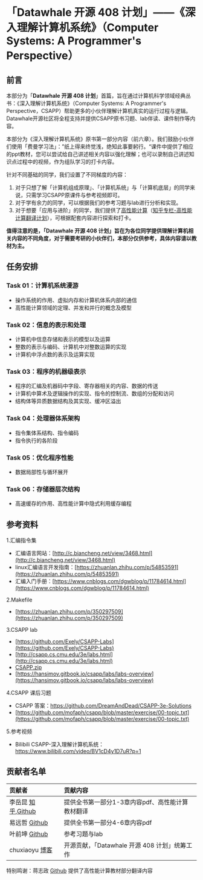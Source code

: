 # 「Datawhale 开源 408 计划」——《深入理解计算机系统》（Computer Systems: A Programmer's Perspective）
## 前言
本部分为「**Datawhale 开源 408 计划**」首篇，旨在通过计算机科学领域经典丛书：《深入理解计算机系统》（Computer Systems: A Programmer's Perspective，CSAPP）帮助更多的小伙伴理解计算机真实的运行过程与逻辑。Datawhale开源社区将全程支持并提供CSAPP原书习题、lab伴读、课件制作等内容。

本部分为《深入理解计算机系统》原书第一部分内容（前六章）。我们鼓励小伙伴们使用「费曼学习法」：”纸上得来终觉浅，绝知此事要躬行。“课件中提供了相应的ppt教材，您可以尝试给自己讲述相关内容以强化理解；也可以录制自己讲述知识点过程中的视频，作为组队学习的打卡内容。

针对不同基础的同学，我们设置了不同梯度的内容：
1. 对于只想了解「计算机组成原理」、「计算机系统」与「计算机底层」的同学来说，只需学习CSAPP原课件与参考视频即可。
2. 对于学有余力的同学，可以根据我们的参考习题与lab进行分析和实现。
3. 对于想要「应用与进阶」的同学，我们提供了[高性能计算](https://github.com/realYurkOfGitHub/translation-Introduction-to-HPC)（[知乎专栏-高性能计算翻译计划](https://www.zhihu.com/column/c_1448674165109125120)），可根据配套内容进行探索和打卡。

**值得注意的是，「Datawhale 开源 408 计划」旨在为各位同学提供理解计算机相关内容的不同角度，对于需要考研的小伙伴们，本部分仅供参考，具体内容请以教材为主。**

## 任务安排

### Task 01：计算机系统漫游
- 操作系统的作用、虚拟内存和计算机体系内部的通信
- 高性能计算领域的定理、并发和并行的概念及模型

### Task 02：信息的表示和处理
- 计算机中信息存储和表示的模型以及运算
- 整数的表示与编码、计算机中对整数运算的实现
- 计算机中浮点数的表示及运算实现

### Task 03：程序的机器级表示
- 程序的汇编及机器码中字段、寄存器相关的内容、数据的传送
- 计算机中算术及逻辑操作的实现、指令的控制流、数组的分配和访问
- 结构体等异质数据结构及其实现、缓冲区溢出

### Task 04：处理器体系架构
- 指令集体系结构、指令编码
- 指令执行的各阶段

### Task 05：优化程序性能
- 数据局部性与循环展开

### Task 06：存储器层次结构
- 高速缓存的作用、高性能计算中隐式利用缓存编程


## 参考资料
1.汇编指令集

- 汇编语言网站：[http://c.biancheng.net/view/3468.html](http://c.biancheng.net/view/3468.html)
- linux汇编语言开发指南：[https://zhuanlan.zhihu.com/p/54853591](https://zhuanlan.zhihu.com/p/54853591)
- 汇编入门手册：[https://www.cnblogs.com/dgwblog/p/11784614.html](https://www.cnblogs.com/dgwblog/p/11784614.html)

2.Makefile
- [https://zhuanlan.zhihu.com/p/350297509](https://zhuanlan.zhihu.com/p/350297509)

3.CSAPP lab
- [https://github.com/Exely/CSAPP-Labs](https://github.com/Exely/CSAPP-Labs)
- [http://csapp.cs.cmu.edu/3e/labs.html](http://csapp.cs.cmu.edu/3e/labs.html)
- [CSAPP.zip](https://s3-us-west-2.amazonaws.com/secure.notion-static.com/d66aa998-f8b4-430a-8067-4ff0159cdf63/CSAPP.zip)
- [https://hansimov.gitbook.io/csapp/labs/labs-overview](https://hansimov.gitbook.io/csapp/labs/labs-overview)

4.CSAPP 课后习题
- CSAPP 答案：https://github.com/DreamAndDead/CSAPP-3e-Solutions
- [https://github.com/mofaph/csapp/blob/master/exercise/00-topic.txt](https://github.com/mofaph/csapp/blob/master/exercise/00-topic.txt)

5.参考视频
- Bilibili CSAPP-深入理解计算机系统：https://www.bilibili.com/video/BV1cD4y1D7uR?p=1

## 贡献者名单

| 贡献者                                                       | 贡献内容                                         |
| :----------------------------------------------------------- | :----------------------------------------------- |
| 李岳昆   [知乎](https://www.zhihu.com/people/yurk-73),[Github](https://github.com/realYurkOfGitHub) | 提供全书第一部分1-3章内容pdf、高性能计算教材翻译 |
| 易远哲   [Github](https://github.com/Yi-Yuanzhe)             | 提供全书第一部分4-6章内容pdf                     |
| 叶前坤   [Github](https://github.com/PureBuckwheat)          | 参考习题与lab                                |
| chuxiaoyu [博客](http://www.chuxiaoyu.cn)                          | 开源贡献，「Datawhale 开源 408 计划」统筹工作        |

特别鸣谢：蒋志政 [Github](https://github.com/gezelligheid0314) 提供了高性能计算教材部分翻译内容

